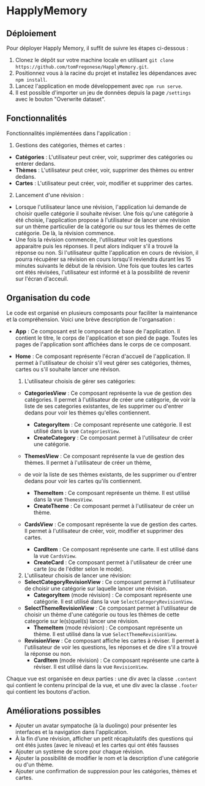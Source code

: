 # HapplyMemory

## Déploiement

Pour déployer Happly Memory, il suffit de suivre les étapes ci-dessous :

1. Clonez le dépôt sur votre machine locale en utilisant `git clone https://github.com/tomFregonese/HapplyMemory.git`. 
2. Positionnez vous à la racine du projet et installez les dépendances avec `npm install`.
3. Lancez l'application en mode développement avec `npm run serve`.
4. Il est possible d'importer un jeu de données depuis la page `/settings` avec le bouton "Overwrite dataset". 


## Fonctionnalités

Fonctionnalités implémentées dans l'application :

1. Gestions des catégories, thèmes et cartes :
- **Catégories** : L'utilisateur peut créer, voir, supprimer des catégories ou enterer dedans.
- **Thèmes** : L'utilisateur peut créer, voir, supprimer des thèmes ou entrer dedans.
- **Cartes** : L'utilisateur peut créer, voir, modifier et supprimer des cartes.

2. Lancement d'une révision :
- Lorsque l'utilisateur lance une révision, l'application lui demande de choisir quelle catégorie il souhaite 
  réviser. Une fois qu'une catégorie à été choisie, l'application propose à l'utilisateur de lancer une révision sur 
  un thème particulier de la catégorie ou sur tous les thèmes de cette catégorie. De là, la révision commence.
- Une fois la révision commencée, l'utilisateur voit les questions apparaitre puis les réponses. Il peut alors 
  indiquer s'il a trouvé la réponse ou non. Si l'utilisateur quitte l'application en cours de révision, il pourra 
  récupérer sa révision en cours lorsqu'il reviendra durant les 15 minutes suivants le début de la révision. Une 
  fois que toutes les cartes ont étés révisées, l'utilisateur est informé et à la possibilité de revenir sur l'écran 
  d'acceuil. 


## Organisation du code

Le code est organisé en plusieurs composants pour faciliter la maintenance et la compréhension. Voici une brève 
description de l'organsation :

- **App** : Ce composant est le composant de base de l'application. Il contient le titre, le corps de l'application 
  et son pied de page. Toutes les pages de l'application sont affichées dans le corps de ce composant.
- **Home** : Ce composant représente l'écran d'accueil de l'application. Il permet à l'utilisateur de choisir s'il 
  veut gérer ses catégories, thèmes, cartes ou s'il souhaite lancer une révison. 

  1. L'utilisateur choisis de gérer ses catégories: 
  - **CategoriesView** : Ce composant représente la vue de gestion des catégories. Il permet à l'utilisateur de 
    créer une catégorie, de voir la liste de ses categories existantes, de les supprimer ou d'entrer dedans pour voir 
    les thèmes qu'elles contiennent.
    - **CategoryItem** : Ce composant représente une catégorie. Il est utilisé dans la vue `CategoriesView`.
    - **CreateCategory** : Ce composant permet à l'utilisateur de créer une catégorie.
    
  - **ThemesView** : Ce composant représente la vue de gestion des thèmes. Il permet à l'utilisateur de créer un thème, 
  - de voir la liste de ses thèmes existants, de les supprimer ou d'entrer dedans pour voir les cartes qu'ils contiennent.
    - **ThemeItem** : Ce composant représente un thème. Il est utilisé dans la vue `ThemesView`.
    - **CreateTheme** : Ce composant permet à l'utilisateur de créer un thème.
    
  - **CardsView** : Ce composant représente la vue de gestion des cartes. Il permet à l'utilisateur de créer, voir, 
    modifier et supprimer des cartes.
    - **CardItem** : Ce composant représente une carte. Il est utilisé dans la vue `CardsView`.
    - **CreateCard** : Ce composant permet à l'utilisateur de créer une carte (ou de l'éditer selon le mode).

  2. L'utilisateur choisis de lancer une révision:
  - **SelectCategoryRevisionView** : Ce composant permet à l'utilisateur de choisir une catégorie sur laquelle lancer 
    une révision.
    - **CategoryItem** (mode révision) : Ce composant représente une catégorie. Il est utilisé dans la vue 
      `SelectCategoryRevisionView`.
  - **SelectThemeRevisionView** : Ce composant permet à l'utilisateur de choisir un thème d'une catégorie ou tous 
    les thèmes de cette categorie sur le(s)quel(s) lancer une révision. 
    - **ThemeItem** (mode révision) : Ce composant représente un thème. Il est utilisé dans la vue 
      `SelectThemeRevisionView`.
  - **RevisionView** : Ce composant affiche les cartes à réviser. Il permet à l'utilisateur de voir les questions, 
    les réponses et de dire s'il a trouvé la réponse ou non. 
    - **CardItem** (mode révision) : Ce composant représente une carte à réviser. Il est utilisé dans la vue 
      `RevisionView`.


Chaque vue est organisée en deux parties : une div avec la classe `.content` qui contient le contenu principal de la vue, et une div avec la classe `.footer` qui contient les boutons d'action.


## Améliorations possibles
- Ajouter un avatar sympatoche (à la duolingo) pour présenter les interfaces et la navigation dans l'application. 
- À la fin d’une révision, afficher un petit récapitulatifs des questions qui ont étés justes (avec le niveau) et les 
  cartes qui ont étés fausses 
- Ajouter un système de score pour chaque révision.
- Ajouter la possibilité de modifier le nom et la description d'une catégorie ou d'un thème. 
- Ajouter une confirmation de suppression pour les catégories, thèmes et cartes.
